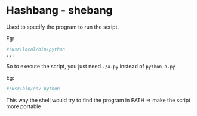 # Hashbang - shebang

Used to specify the program to run the script.

Eg:

```sh
#!usr/local/bin/python
...
```

So to execute the script, you just need `./a.py` instead of `python a.py`

Eg:

```sh
#!usr/bin/env python
```

This way the shell would try to find the program in PATH => make the script more portable
